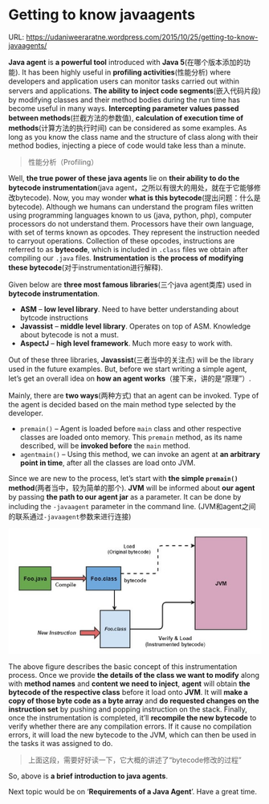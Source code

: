 # Getting to know javaagents

URL: https://udaniweeraratne.wordpress.com/2015/10/25/getting-to-know-javaagents/

**Java agent** is **a powerful tool** introduced with **Java 5**(在哪个版本添加的功能). It has been highly useful in **profiling activities**(性能分析) where developers and application users can monitor tasks carried out within servers and applications. **The ability to inject code segments**(嵌入代码片段) by modifying classes and their method bodies during the run time has become useful in many ways. **Intercepting parameter values passed between methods**(拦截方法的参数值), **calculation of execution time of methods**(计算方法的执行时间) can be considered as some examples. As long as you know the class name and the structure of class along with their method bodies, injecting a piece of code would take less than a minute.

> 性能分析（Profiling）


Well, **the true power of these java agents** lie on **their ability to do the bytecode instrumentation**(java agent，之所以有很大的用处，就在于它能够修改bytecode). Now, you may wonder **what is this bytecode**(提出问题：什么是bytecode). Although we humans can understand the program files written using programming languages known to us (java, python, php), computer processors do not understand them. Processors have their own language, with set of terms known as opcodes. They represent the instruction needed to carryout operations. Collection of these opcodes, instructions are referred to as **bytecode**, which is included in `.class` files we obtain after compiling our `.java` files. **Instrumentation** is **the process of modifying these bytecode**(对于instrumentation进行解释).


Given below are **three most famous libraries**(三个java agent类库) used in **bytecode instrumentation**.

- **ASM** – **low level library**. Need to have better understanding about bytcode instructions
- **Javassist** – **middle level library**. Operates on top of ASM. Knowledge about bytecode is not a must.
- **AspectJ** – **high level framework**. Much more easy to work with.

Out of these three libraries, **Javassist**(三者当中的关注点) will be the library used in the future examples. But, before we start writing a simple agent, let’s get an overall idea on **how an agent works**（接下来，讲的是“原理”）.

Mainly, there are **two ways**(两种方式) that an agent can be invoked. Type of the agent is decided based on the main method type selected by the developer.

- `premain()` – Agent is loaded before `main` class and other respective classes are loaded onto memory. This `premain` method, as its name described, will be **invoked before** the `main` method.
- `agentmain()` – Using this method, we can invoke an agent at **an arbitrary point in time**, after all the classes are load onto JVM.


Since we are new to the process, let’s start with **the simple `premain()` method**(两者当中，较为简单的那个). **JVM** will be informed about **our agent** by passing **the path to our agent jar** as a parameter. It can be done by including the `-javaagent` parameter in the command line. (JVM和agent之间的联系通过`-javaagent`参数来进行连接)

![Instrumentation of class files before load onto JVM](images/instrumentation-of-class-files-before-load-onto-JVM.jpg)

The above figure describes the basic concept of this instrumentation process. Once we provide **the details of the class we want to modify** along with **method names** and **content we need to inject**, **agent** will obtain **the bytecode of the respective class** before it load onto **JVM**. It will **make a copy of those byte code as a byte array** and **do requested changes on the instruction set** by pushing and popping instruction on the stack. Finally, once the instrumentation is completed, it’ll **recompile the new bytecode** to verify whether there are any compilation errors. If it cause no compilation errors, it will load the new bytecode to the JVM, which can then be used in the tasks it was assigned to do.

> 上面这段，需要好好读一下，它大概的讲述了“bytecode修改的过程”

So, above is **a brief introduction to java agents**. 

Next topic would be on ‘**Requirements of a Java Agent**’. Have a great time.



